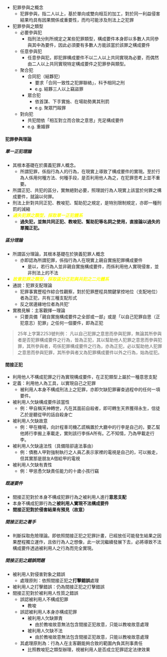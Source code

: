 * 犯罪參與之概念
	* 犯罪參與，指二人以上，基於單向或雙向相互的加工，對於同一利益侵害結果均具有因果關係或重要性，而均可能涉及刑法上之犯罪
* 犯罪參與之類型
	* 必要參與犯
		* 指刑法分則所規定之某些犯罪類型，構成要件本身即以多數人共同參與其中為要件，因此必須要有多數人方能該當於該罪之構成要件
	* 任意參與犯
		* 任意參與犯，即犯罪構成要件不以二人以上共同實現為必要，而偶然由二人以上共同實現特定構成要件之犯罪參與類型。
	* 聚合犯
		* 合同犯（結夥犯）
			* 要求「合同一致性之犯罪聯絡」，科予相同之刑 
			* e.g. 結夥三人以上竊盜罪
		* 眾合犯
			* 依首謀、下手實施、在場助勢異其刑罰 
			* e.g. 聚眾鬥毆罪
	* 對向犯
		* 共犯間依「相互對立而合致之意思」充足構成要件 
		* e.g. 重婚罪

#### 犯罪參與理論

##### 單一正犯理論
* 其根本基礎在於廣義犯罪人概念。
	* 所謂犯罪，係指行為人的行為，在現實上導致了構成要件的實現。至於行為人係用何種方法、何種手段，是否利用他人為之，在犯罪思考上並不重要。
* 所謂正犯、共犯的區分，實無絕對必要，照理說行為人現實上該當於何罪之構成要件，就論以何罪。
* 刑法上針對共同正犯、教唆犯、幫助犯之規定，是特別限制規定，亦即一種刑罰的減縮
* <span style="color:yellow"><i><b>過失犯罪之類型，採取單一正犯體系</b></i></span>
	* **過失犯，並無共同正犯、教唆犯、幫助犯等名詞之使用，直接論以過失的單獨正犯。**
##### 區分理論
* 所謂區分理論，其根本基礎在於狹義犯罪人概念
	* 亦即認為所謂犯罪，係指行為人在現實上親自實施犯罪構成要件
		* 是以，若行為人並非親自實施構成要件，而係利用他人實現侵害，並非刑法上的不法
* <span style="color:yellow"><i><b>故意犯罪之類型，採取區分正犯與共犯之二元體系</b></i></span>
* 通說：犯罪支配理論
	* 犯罪事實歷程作綜合性觀察，對於犯罪歷程具關鍵掌控地位（支配地位）者為正犯，共有三種支配形式
	* 反之居邊緣地位者為共犯'
* 實務見解：主客觀擇一理論
	* 只要具備「親自實施構成要件之全部或一部」或是「以自己犯罪自思（正犯意志）犯罪」之任何一個要件，即為正犯

> 25年上字第2253號判例：
> 凡以自己犯罪之意思而參與犯罪，無論其所參與者是否犯罪構成要件之行為，皆為正犯，其以幫助他人犯罪之意思而參與犯罪，其所參與者，苟係犯罪構成要件之行為，亦為正犯，必以幫助他人犯罪之意思而參與犯罪，其所參與者又為犯罪構成要件以外之行為，始為從犯。

#### 間接正犯
* 利用他人不構成犯罪之行為實現構成要件，在正犯類型上屬於一種意思支配
* 定義：利用他人為工具，以實現自己之犯罪
	* 被利用人本身不構成刑法上之犯罪，亦即欠缺犯罪審查過程中的任何一項要件。
* 被利用人欠缺構成要件該當性
	* 例：甲自稱天神轉世，凡在其面前自殺者，即可轉生天界獲得永生，信徒乙於是聽從甲的話自殺身亡
* 被利用人欠缺故意
	* 例：甲在機場，向計程車司機乙謊稱置於大廳中的行李是自己的，要乙幫他將行李搬上車載走，實則該行李係A所有。乙不知情，乃為甲載走行李。
* 被利用人欠缺違法性（具備阻卻違法事由）
	* 例：債務人甲對強制執行之人員乙表示家裡的電視是自己的，可以搬走，但其實那是朋友A借給甲的電視
* 被利用人欠缺有責性
	* 例：甲慫恿欠缺責任能力的十歲小孩行竊
##### 既遂要件
* 間接正犯對於本身不構成犯罪行為之被利用人進行**意思支配**
* 本身不構成犯罪行為之**被利用人實現不法構成要件**
* **間接正犯對於侵害結果有預見（故意）**
##### 間接正犯之著手
* 判斷採取危險理論。即依照間接正犯之犯罪計畫，已經放任可能發生結果之因果歷程獨立運作，且依行為人之想像，此一狀況繼續發展下去，必將導致不法構成要件透過被利用人之行為而完全實現。
##### 間接正犯之錯誤問題
* 被利用人對侵害對象之錯誤
	* 處理原則：依照間接正犯之**打擊錯誤**處理
* 被利用人之打擊錯誤：仍為間接正犯之打擊錯誤
* 間接正犯對於被利用人性質之錯誤
	* 誤認被利用人不構成犯罪
		* 教唆
	* 誤認被利用人本身亦構成犯罪
		* 被利用人欠缺罪責
			* 由於教唆故意無法包含間接正犯故意，只能以教唆故意處理
		* 被利用人欠缺不法
			* 由於教唆故意無法包含間接正犯故意，只能以教唆故意處理
	* 其處理原則為：行為人在主客觀能夠合致的範圍內負其刑事責任
		* 比照教唆犯之類型辦理，視被利用人是否成立犯罪認定法律效果